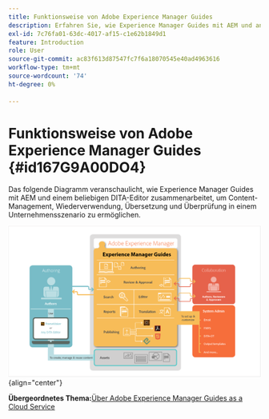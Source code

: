 ```yaml
---
title: Funktionsweise von Adobe Experience Manager Guides
description: Erfahren Sie, wie Experience Manager Guides mit AEM und anderen DITA-Editoren zusammenarbeitet, um Content-Management, Wiederverwendung, Übersetzung und Review in einem Unternehmensszenario zu ermöglichen.
exl-id: 7c76fa01-63dc-4017-af15-c1e62b1849d1
feature: Introduction
role: User
source-git-commit: ac83f613d87547fc7f6a18070545e40ad4963616
workflow-type: tm+mt
source-wordcount: '74'
ht-degree: 0%

---
```


# Funktionsweise von Adobe Experience Manager Guides {#id167G9A00DO4}

Das folgende Diagramm veranschaulicht, wie Experience Manager Guides mit AEM und einem beliebigen DITA-Editor zusammenarbeitet, um Content-Management, Wiederverwendung, Übersetzung und Überprüfung in einem Unternehmensszenario zu ermöglichen.

![](images/xml-add-on-how-it-works.png){align="center"}


**Übergeordnetes Thema:**&#x200B;[&#x200B;Über Adobe Experience Manager Guides as a Cloud Service](intro.md)
